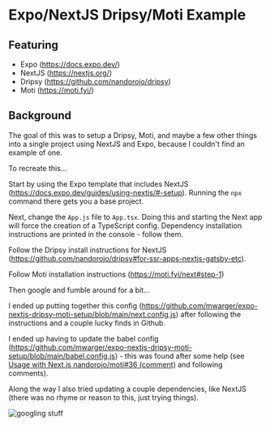 # Expo/NextJS Dripsy/Moti Example

## Featuring

- Expo (https://docs.expo.dev/)
- NextJS (https://nextjs.org/)
- Dripsy (https://github.com/nandorojo/dripsy)
- Moti (https://moti.fyi/)

## Background

The goal of this was to setup a Dripsy, Moti, and maybe a few other things into a single project using NextJS and Expo, because I couldn't find an example of one.

To recreate this...

Start by using the Expo template that includes NextJS (https://docs.expo.dev/guides/using-nextjs/#-setup). Running the `npx` command there gets you a base project.

Next, change the `App.js` file to `App.tsx`. Doing this and starting the Next app will force the creation of a TypeScript config. Dependency installation instructions are printed in the console - follow them.

Follow the Dripsy install instructions for NextJS (https://github.com/nandorojo/dripsy#for-ssr-apps-nextjs-gatsby-etc).

Follow Moti installation instructions (https://moti.fyi/next#step-1)

Then google and fumble around for a bit...

I ended up putting together this config (https://github.com/mwarger/expo-nextjs-dripsy-moti-setup/blob/main/next.config.js) after following the instructions and a couple lucky finds in Github.

I ended up having to update the babel config (https://github.com/mwarger/expo-nextjs-dripsy-moti-setup/blob/main/babel.config.js) - this was found after some help (see [Usage with Next.js nandorojo/moti#36 (comment)](https://github.com/nandorojo/moti/issues/36#issuecomment-913962808) and following comments).

Along the way I also tried updating a couple dependencies, like NextJS (there was no rhyme or reason to this, just trying things).

![googling stuff](https://i.imgflip.com/5ml6c5.jpg 'Google stuff')
